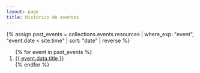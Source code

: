 ```yaml
---
layout: page
title: Histórico de eventos
---
```


{% assign past_events = collections.events.resources | where_exp: "event", "event.date < site.time" | sort: "date" | reverse %}

<ol class="list-roman mx-auto w-fit" reversed>
  {% for event in past_events %}
    <li>
      <a href="{{ event.relative_url }}">{{ event.data.title }}</a>
    </li>
  {% endfor %}
</ol>
